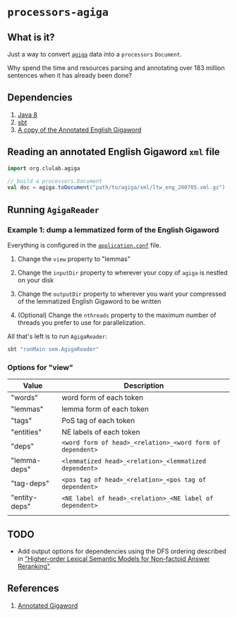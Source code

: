 # `processors-agiga`

## What is it?

Just a way to convert [`agiga`](https://github.com/mgormley/agiga) data into a `processors` `Document`.

Why spend the time and resources parsing and annotating over 183 million sentences when it has already been done?

## Dependencies

1. [Java 8](http://www.oracle.com/technetwork/java/javase/overview/java8-2100321.html)
2. [sbt](http://www.scala-sbt.org)
3. [A copy of the Annotated English Gigaword](https://catalog.ldc.upenn.edu/LDC2012T21)

## Reading an annotated English Gigaword `xml` file

```scala
import org.clulab.agiga

// build a processors.Document
val doc = agiga.toDocument("path/to/agiga/xml/ltw_eng_200705.xml.gz")
```

## Running `AgigaReader`

### Example 1: dump a lemmatized form of the English Gigaword

Everything is configured in the [`application.conf`](src/main/resources/scala/application.conf) file.

1. Change the `view` property to "lemmas"  

2. Change the `inputDir` property to wherever your copy of `agiga` is nestled on your disk  

3. Change the `outputDir` property to wherever you want your compressed of the lemmatized English Gigaword to be written  
4. (Optional) Change the `nthreads` property to the maximum number of threads you prefer to use for parallelization.

All that's left is to run `AgigaReader`:

```scala
sbt "runMain sem.AgigaReader"
```

### Options for "view"
| Value         	| Description 	|
|---------------	|-------------	|
| "words"       	| word form of each token            	|
| "lemmas"      	| lemma form of each token            	|
| "tags"        	| PoS tag of each token             	|
| "entities"    	| NE labels of each token     	|
| "deps"        	| `<word form of head>_<relation>_<word form of dependent>`           	|
| "lemma-deps"  	| `<lemmatized head>_<relation>_<lemmatized dependent>`         	|
| "tag-deps"    	| `<pos tag of head>_<relation>_<pos tag of dependent>`         	|
| "entity-deps" 	| `<NE label of head>_<relation>_<NE label of dependent>`           	|
|               	|             	|


## TODO

- Add output options for dependencies using the DFS ordering described in ["Higher-order Lexical Semantic Models for Non-factoid Answer Reranking"](https://tacl2013.cs.columbia.edu/ojs/index.php/tacl/article/viewFile/550/122)


## References

1. [Annotated Gigaword](https://github.com/mgormley/agiga)

